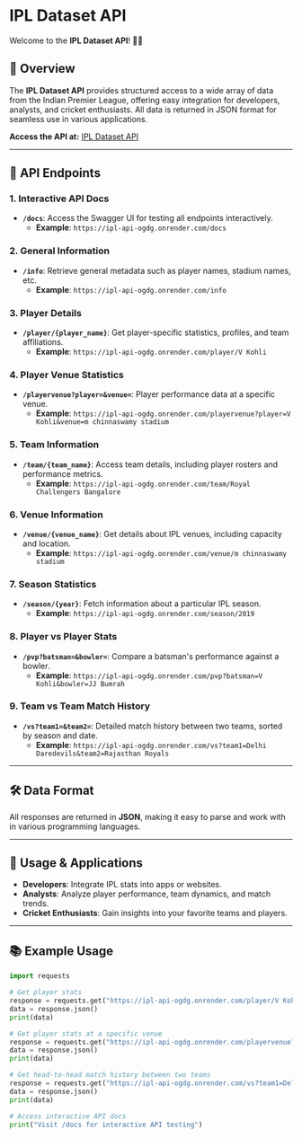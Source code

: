 # IPL Dataset API

Welcome to the **IPL Dataset API**! 🚀🌐

## 📖 Overview
The **IPL Dataset API** provides structured access to a wide array of data from the Indian Premier League, offering easy integration for developers, analysts, and cricket enthusiasts. All data is returned in JSON format for seamless use in various applications.

**Access the API at:** [IPL Dataset API](https://ipl-api-ogdg.onrender.com/)

---

## 🔗 API Endpoints
### 1. **Interactive API Docs**
- **`/docs`**: Access the Swagger UI for testing all endpoints interactively.
  - **Example**: `https://ipl-api-ogdg.onrender.com/docs`
### 2. **General Information**
- **`/info`**: Retrieve general metadata such as player names, stadium names, etc.
  - **Example**: `https://ipl-api-ogdg.onrender.com/info`

### 3. **Player Details**
- **`/player/{player_name}`**: Get player-specific statistics, profiles, and team affiliations.
  - **Example**: `https://ipl-api-ogdg.onrender.com/player/V Kohli`

### 4. **Player Venue Statistics**
- **`/playervenue?player=&venue=`**: Player performance data at a specific venue.
  - **Example**: `https://ipl-api-ogdg.onrender.com/playervenue?player=V Kohli&venue=m chinnaswamy stadium`

### 5. **Team Information**
- **`/team/{team_name}`**: Access team details, including player rosters and performance metrics.
  - **Example**: `https://ipl-api-ogdg.onrender.com/team/Royal Challengers Bangalore`

### 6. **Venue Information**
- **`/venue/{venue_name}`**: Get details about IPL venues, including capacity and location.
  - **Example**: `https://ipl-api-ogdg.onrender.com/venue/m chinnaswamy stadium`

### 7. **Season Statistics**
- **`/season/{year}`**: Fetch information about a particular IPL season.
  - **Example**: `https://ipl-api-ogdg.onrender.com/season/2019`

### 8. **Player vs Player Stats**
- **`/pvp?batsman=&bowler=`**: Compare a batsman's performance against a bowler.
  - **Example**: `https://ipl-api-ogdg.onrender.com/pvp?batsman=V Kohli&bowler=JJ Bumrah`

### 9. **Team vs Team Match History**
- **`/vs?team1=&team2=`**: Detailed match history between two teams, sorted by season and date.
  - **Example**: `https://ipl-api-ogdg.onrender.com/vs?team1=Delhi Daredevils&team2=Rajasthan Royals`


---

## 🛠 Data Format
All responses are returned in **JSON**, making it easy to parse and work with in various programming languages.

---

## 🚀 Usage & Applications
- **Developers**: Integrate IPL stats into apps or websites.
- **Analysts**: Analyze player performance, team dynamics, and match trends.
- **Cricket Enthusiasts**: Gain insights into your favorite teams and players.

---

## 📚 Example Usage
```python
import requests

# Get player stats
response = requests.get("https://ipl-api-ogdg.onrender.com/player/V Kohli")
data = response.json()
print(data)

# Get player stats at a specific venue
response = requests.get("https://ipl-api-ogdg.onrender.com/playervenue?player=V Kohli&venue=m chinnaswamy stadium")
data = response.json()
print(data)

# Get head-to-head match history between two teams
response = requests.get("https://ipl-api-ogdg.onrender.com/vs?team1=Delhi Daredevils&team2=Rajasthan Royals")
data = response.json()
print(data)

# Access interactive API docs
print("Visit /docs for interactive API testing")
